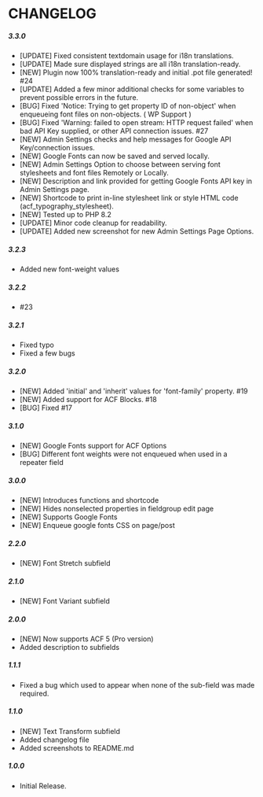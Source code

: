 # CHANGELOG

##### 3.3.0
* [UPDATE] Fixed consistent textdomain usage for i18n translations.
* [UPDATE] Made sure displayed strings are all i18n translation-ready.
* [NEW] Plugin now 100% translation-ready and initial .pot file generated! #24
* [UPDATE] Added a few minor additional checks for some variables to prevent possible errors in the future.
* [BUG] Fixed 'Notice: Trying to get property ID of non-object' when enqueueing font files on non-objects. ( WP Support )
* [BUG] Fixed 'Warning: failed to open stream: HTTP request failed' when bad API Key supplied, or other API connection issues. #27
* [NEW] Admin Settings checks and help messages for Google API Key/connection issues.
* [NEW] Google Fonts can now be saved and served locally.
* [NEW] Admin Settings Option to choose between serving font stylesheets and font files Remotely or Locally.
* [NEW] Description and link provided for getting Google Fonts API key in Admin Settings page.
* [NEW] Shortcode to print in-line stylesheet link or style HTML code (acf_typography_stylesheet).
* [NEW] Tested up to PHP 8.2
* [UPDATE] Minor code cleanup for readability. 
* [UPDATE] Added new screenshot for new Admin Settings Page Options. 

##### 3.2.3
* Added new font-weight values

##### 3.2.2
* #23

##### 3.2.1
* Fixed typo
* Fixed a few bugs

##### 3.2.0
* [NEW] Added 'initial' and 'inherit' values for 'font-family' property. #19
* [NEW] Added support for ACF Blocks. #18
* [BUG] Fixed #17

##### 3.1.0
* [NEW] Google Fonts support for ACF Options
* [BUG] Different font weights were not enqueued when used in a repeater field

##### 3.0.0
* [NEW] Introduces functions and shortcode
* [NEW] Hides nonselected properties in fieldgroup edit page
* [NEW] Supports Google Fonts
* [NEW] Enqueue google fonts CSS on page/post

##### 2.2.0
* [NEW] Font Stretch subfield

##### 2.1.0
* [NEW] Font Variant subfield

##### 2.0.0
* [NEW] Now supports ACF 5 (Pro version)
* Added description to subfields

##### 1.1.1
* Fixed a bug which used to appear when none of the sub-field was made required.

##### 1.1.0
* [NEW] Text Transform subfield
* Added changelog file
* Added screenshots to README.md

##### 1.0.0
* Initial Release.
